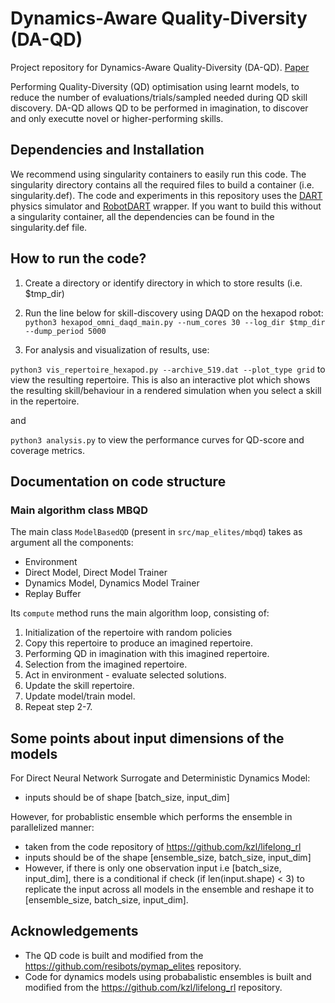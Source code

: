 # Dynamics-Aware Quality-Diversity (DA-QD)
Project repository for Dynamics-Aware Quality-Diversity (DA-QD). [Paper]() 


Performing Quality-Diversity (QD) optimisation using learnt models, to reduce the number of evaluations/trials/sampled needed during QD skill discovery.
DA-QD allows QD to be performed in imagination, to discover and only executte novel or higher-performing skills.

## Dependencies and Installation
We recommend using singularity containers to easily run this code. The singularity directory contains all the required files to build a container (i.e. singularity.def).
The code and experiments in this repository uses the [DART](https://dartsim.github.io) physics simulator and [RobotDART](https://github.com/resibots/robot_dart) wrapper.
If you want to build this without a singularity container, all the dependencies can be found in the singularity.def file. 

## How to run the code?
1. Create a directory or identify directory in which to store results (i.e. $tmp_dir) 

2. Run the line below for skill-discovery using DAQD on the hexapod robot:
```python3 hexapod_omni_daqd_main.py --num_cores 30 --log_dir $tmp_dir --dump_period 5000```

3. For analysis and visualization of results, use:

```python3 vis_repertoire_hexapod.py --archive_519.dat --plot_type grid``` to view the resulting repertoire.
This is also an interactive plot which shows the resulting skill/behaviour in a rendered simulation when you select a skill in the repertoire.

and

```python3 analysis.py``` to view the performance curves for QD-score and coverage metrics.

## Documentation on code structure
### Main algorithm class MBQD
The main class `ModelBasedQD` (present in `src/map_elites/mbqd`) takes as argument all the components:
  - Environment
  - Direct Model, Direct Model Trainer
  - Dynamics Model, Dynamics Model Trainer
  - Replay Buffer

Its `compute` method runs the main algorithm loop, consisting of:
1. Initialization of the repertoire with random policies
2. Copy this repertoire to produce an imagined repertoire.
3. Performing QD in imagination with this imagined repertoire.
4. Selection from the imagined repertoire.
5. Act in environment - evaluate selected solutions.
6. Update the skill repertoire.
7. Update model/train model.
8. Repeat step 2-7.

## Some points about input dimensions of the models
For Direct Neural Network Surrogate and Deterministic Dynamics Model:
- inputs should be of shape [batch_size, input_dim]

However, for probablistic ensemble which performs the ensemble in parallelized manner:
- taken from the code repository of https://github.com/kzl/lifelong_rl
- inputs should be of the shape [ensemble_size, batch_size, input_dim]
- However, if there is only one observation input i.e [batch_size, input_dim], there is a conditional if check (if len(input.shape) < 3) to replicate the input across all models in the ensemble and reshape it to [ensemble_size, batch_size, input_dim].

## Acknowledgements
- The QD code is built and modified from the <https://github.com/resibots/pymap_elites> repository.
- Code for dynamics models using probabalistic ensembles is built and modified from the <https://github.com/kzl/lifelong_rl> repository.


